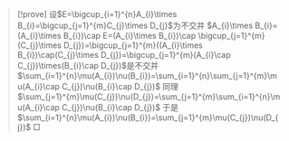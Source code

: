 >[!prove]
>设$E=\bigcup_{i=1}^{n}A_{i}\times B_{i}=\bigcup_{j=1}^{m}C_{j}\times D_{j}$为不交并
>$A_{i}\times B_{i}=(A_{i}\times B_{i})\cap E=(A_{i}\times B_{i})\cap \bigcup_{j=1}^{m}(C_{j}\times D_{j})=\bigcup_{j=1}^{m}((A_{i}\times B_{i})\cap(C_{j}\times D_{j})=\bigcup_{j=1}^{m}(A_{i}\cap C_{j})\times(B_{i}\cap D_{j})$是不交并
>$\sum_{i=1}^{n}\mu(A_{i})\nu(B_{i})=\sum_{i=1}^{n}\sum_{j=1}^{m}\mu(A_{i}\cap C_{j})\nu(B_{i}\cap D_{j})$
>同理$\sum_{j=1}^{m}\mu(C_{j})\nu(D_{j})=\sum_{j=1}^{m}\sum_{i=1}^{n}\mu(A_{i}\cap C_{j})\nu(B_{i}\cap D_{j})$
>于是$\sum_{i=1}^{n}\mu(A_{i})\nu(B_{i})=\sum_{j=1}^{m}\mu(C_{j})\nu(D_{j})$
>$\Box$

